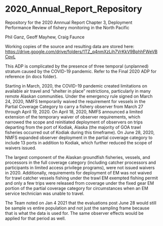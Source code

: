 # 2020_Annual_Report_Repository

Repository for the 2020 Annnual Report Chapter 3, Deployment Performance Review of fishery monitoring in the North Pacific

Phil Ganz, Geoff Mayhew, Craig Faunce

Working copies of the source and resulting data are stored here: https://drive.google.com/drive/folders/1TZ_q4nmXzLih7VrKkV9BphhFWeVBCpvL


This ADP is complicated by the presence of three temporal (unplanned) stratum caused by the COVID-19 pandemic.  Refer to the Final 2020 ADP for reference (in docs folder).

Starting in March, 2020, the COVID-19 pandemic created limitations on available air travel and “shelter in place” restrictions, 
particularly in many remote Alaskan communities. Under the emergency rule signed on March 24, 2020, NMFS temporarily waived the requirement 
for vessels in the Partial Coverage Category to carry a fishery observer from March 27 through April 19, 2020. On April 18, 2020, NMFS announced 
a limited extension of the temporary waiver of observer requirements, which narrowed the scope and reinitiated deployment of observers on trips 
departing from the port of Kodiak, Alaska (the majority of GOA trawl fisheries occurred out of Kodiak during this timeframe). On June 28, 2020, 
NMFS expanded observer deployment in the partial coverage category to include 13 ports in addition to Kodiak, which further reduced the scope of 
waivers issued.

The largest component of the Alaskan groundfish fisheries, vessels, and processors in the full coverage category (including catcher processors and 
participants in limited access privilege programs), were not issued waivers in 2020. Additionally, requirements for deployment of EM was not waived 
for trawl catcher vessels fishing under the trawl EM exempted fishing permit and only a few trips were released from coverage under the fixed gear 
EM portion of the partial coverage category for circumstances when an EM service technician was unable to travel.

The Team noted on Jan 4 2021 that the evaluations post June 28 would still be sample vs entire population and not just the sampling frame because 
that is what the data is used for.  The same observer effects would be applied for that period as well. 
